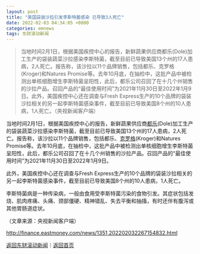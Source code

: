 ```yaml
---
layout: post
title: "美国袋装沙拉引发李斯特菌感染 已导致3人死亡"
date: 2022-02-03 04:34:05 +0800
categories: emnews
tags: 东财滚动新闻
---
```

> 当地时间2月1日，根据美国疾控中心的报告，新鲜蔬果供应商都乐(Dole)加工生产的袋装蔬菜沙拉感染李斯特菌，截至目前已导致美国13个州的17人患病，2人死亡。报告称，该沙拉以11个品牌销售，包括都乐、克罗格(Kroger)和Natures Promise等。去年10月底，在抽检中，这批产品中被检测出单核细胞增生李斯特菌呈阳性，此后，都乐公司召回了在十几个州销售的沙拉产品。召回产品的“最佳使用时间”为2021年11月30日至2022年1月9日。此外，美国疾控中心还在调查与Fresh Express生产的10个品牌的袋装沙拉相关的另一起李斯特菌感染事件，截至目前已导致美国8个州的10人患病，1人死亡。（央视新闻客户端）

<p>当地时间2月1日，根据美国疾控中心的报告，新鲜蔬果供应商<span id="stock_106.DOLE"><a href="http://quote.eastmoney.com/unify/r/106.DOLE" class="keytip" data-code="106,DOLE">都乐</a></span><span id="quote_106.DOLE"></span>(Dole)加工生产的袋装蔬菜沙拉感染李斯特菌，截至目前已导致美国13个州的17人患病，2人死亡。报告称，该沙拉以11个品牌销售，包括<span web="1" href="http://quote.eastmoney.com/unify/r/106.DOLE" class="em_stock_key_common" data-code="106,DOLE">都乐</span>、<span id="stock_106.KR"><a href="http://quote.eastmoney.com/unify/r/106.KR" class="keytip" data-code="106,KR">克罗格</a></span><span id="quote_106.KR"></span>(Kroger)和Natures Promise等。去年10月底，在抽检中，这批产品中被检测出单核细胞增生李斯特菌呈阳性，此后，<span web="1" href="http://quote.eastmoney.com/unify/r/106.DOLE" class="em_stock_key_common" data-code="106,DOLE">都乐</span>公司召回了在十几个州销售的沙拉产品。召回产品的“最佳使用时间”为2021年11月30日至2022年1月9日。</p>
 <p>此外，美国疾控中心还在调查与Fresh Express生产的10个品牌的袋装沙拉相关的另一起李斯特菌感染事件，截至目前已导致美国8个州的10人患病，1人死亡。</p>
 <p>李斯特菌病是一种传染病，一般由食用受李斯特菌污染的食物引发。其症状包括发烧、肌肉疼痛、头痛、颈部僵硬、精神错乱、失去平衡和抽搐，有时还伴有腹泻或其他胃肠道症状。</p><p class="em_media">（文章来源：央视新闻客户端）</p>

<http://finance.eastmoney.com/news/1351,202202032267154832.html>

[返回东财滚动新闻](//finews.withounder.com/emnews/)｜[返回首页](//finews.withounder.com/)